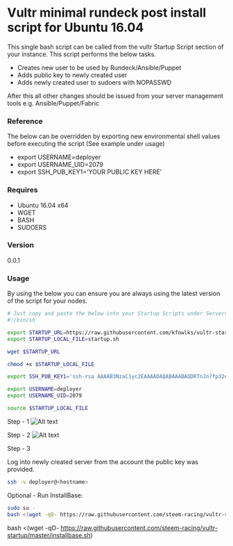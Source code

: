 # Vultr minimal rundeck post install script for Ubuntu 16.04

This single bash script can be called from the vultr Startup Script section of your instance. This script performs the below tasks.

+ Creates new user to be used by Rundeck/Ansible/Puppet
+ Adds public key to newly created user
+ Adds newly created user to sudoers with NOPASSWD
 
After this all other changes should be issued from your server management tools e.g. Ansible/Puppet/Fabric

### Reference
The below can be overridden by exporting new environmental shell values before executing the script (See example under usage)

* export USERNAME=deployer
* export USERNAME_UID=2079
* export SSH_PUB_KEY1='YOUR PUBLIC KEY HERE'

### Requires

* Ubuntu 16.04 x64
* WGET
* BASH
* SUDOERS

### Version
0.0.1

### Usage

By using the below you can ensure you are always using the latest version of the script for your nodes.

```bash
# Just copy and paste the below into your Startup Scripts under Servers. 
#!/bin/sh

export STARTUP_URL=https://raw.githubusercontent.com/kfowlks/vultr-startup/master/startup.sh
export STARTUP_LOCAL_FILE=startup.sh

wget $STARTUP_URL

chmod +x $STARTUP_LOCAL_FILE

export SSH_PUB_KEY1='ssh-rsa AAAAB3NzaC1yc2EAAAADAQABAAABAQDRTnJn7fp32e3pitCOW5vuo4NB3wZw4arz286mk4CR/PzNyQvLE4YBKhSKCLg0Cw7iP2E8xLmUtDemjEKQZALzGZRTCDQN4Qqs4M0NFYiL1G5kYA806R6qCVxjhrQG85AK0AW5nk/rVw4IgD2/y4ojmhGCvbdW9nN522r8nZjs4d175nMyJRfohOqrNZAz/dD1Ph8U5kljg/Jz80A4t6x9E6Rl+8VolKnvo7U/k4yGWOhxsj6KutqFmdJVaiP+UCL9y8FeM4qHsVe5MpQGN+RxANhDf0OiMHZh9l0ani2Gqf3HyCbHJgE98aA1TNxVi0fJUy0gOfAsM7hzj3TxY5yR FOWLKS@AVPHR-2F1SP32'

export USERNAME=deployer
export USERNAME_UID=2079

source $STARTUP_LOCAL_FILE
```
Step - 1 
![Alt text](/vultr-shot1.PNG?raw=true "Vultr Startup Scripts")

Step - 2
![Alt text](/vultr-shot2.PNG?raw=true "Vultr Startup Scripts - Editor")

Step - 3

Log into newly created server from the account the public key was provided.

```bash
ssh -v deployer@<hostname>
```

Optional - Run InstallBase:

```bash
sudo su -
bash <(wget -qO- https://raw.githubusercontent.com/steem-racing/vultr-startup/master/installbase.sh)
```

bash <(wget -qO- https://raw.githubusercontent.com/steem-racing/vultr-startup/master/installbase.sh)

